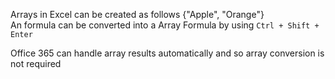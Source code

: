 Arrays in Excel can be created as follows {"Apple", "Orange"}  
An formula can be converted into a Array Formula by using `Ctrl + Shift + Enter`

Office 365 can handle array results automatically and so array conversion is not required
